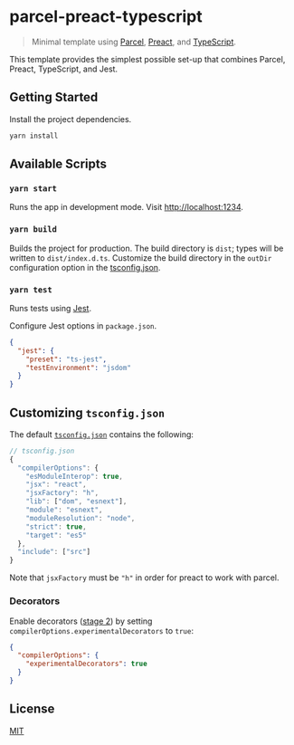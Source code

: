 # parcel-preact-typescript

> Minimal template using [Parcel](https://parceljs.org/), [Preact](https://preactjs.com/), and [TypeScript](https://www.typescriptlang.org/).

This template provides the simplest possible set-up that combines Parcel, Preact, TypeScript, and Jest.

## Getting Started

Install the project dependencies.

```bash
yarn install
```

## Available Scripts

### `yarn start`

Runs the app in development mode. Visit [http://localhost:1234](http://localhost:1234).

### `yarn build`

Builds the project for production. The build directory is `dist`; types will be written to `dist/index.d.ts`. Customize the build directory in the `outDir` configuration option in the [tsconfig.json](tsconfig.json).

### `yarn test`

Runs tests using [Jest](https://jestjs.io/).

Configure Jest options in `package.json`.

```json
{
  "jest": {
    "preset": "ts-jest",
    "testEnvironment": "jsdom"
  }
}
```

## Customizing `tsconfig.json`

The default [`tsconfig.json`](tsconfig.json) contains the following:

```js
// tsconfig.json
{
  "compilerOptions": {
    "esModuleInterop": true,
    "jsx": "react",
    "jsxFactory": "h",
    "lib": ["dom", "esnext"],
    "module": "esnext",
    "moduleResolution": "node",
    "strict": true,
    "target": "es5"
  },
  "include": ["src"]
}
```

Note that `jsxFactory` must be `"h"` in order for preact to work with parcel.

### Decorators

Enable decorators ([stage 2](https://github.com/tc39/proposal-decorators)) by setting `compilerOptions.experimentalDecorators` to `true`:

```json
{
  "compilerOptions": {
    "experimentalDecorators": true
  }
}
```

## License

[MIT](LICENSE)
